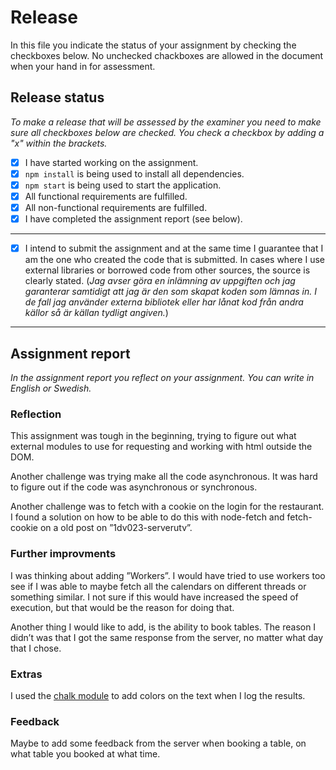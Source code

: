 # Release

In this file you indicate the status of your assignment by checking the checkboxes below. No unchecked chackboxes are allowed in the document when your hand in for assessment.

## Release status

_To make a release that will be assessed by the examiner you need to make sure all checkboxes below are checked. You check a checkbox by adding a "x" within the brackets._

- [x] I have started working on the assignment.
- [x] `npm install` is being used to install all dependencies.
- [x] `npm start` is being used to start the application.
- [x] All functional requirements are fulfilled.
- [x] All non-functional requirements are fulfilled.
- [x] I have completed the assignment report (see below).

---

- [x] I intend to submit the assignment and at the same time I guarantee that I am the one who created the code that is submitted. In cases where I use external libraries or borrowed code from other sources, the source is clearly stated.
(_Jag avser göra en inlämning av uppgiften och jag garanterar samtidigt att jag är den som skapat koden som lämnas in. I de fall jag använder externa bibliotek eller har lånat kod från andra källor så är källan tydligt angiven._)

---

## Assignment report

_In the assignment report you reflect on your assignment. You can write in English or Swedish._

### Reflection

This assignment was tough in the beginning, trying to figure out what external modules to use for requesting and working with html outside the DOM. 

Another challenge was trying make all the code asynchronous. It was hard to figure out if the code was asynchronous or synchronous. 

Another challenge was to fetch with a cookie on the login for the restaurant. I found a solution on how to be able to do this with node-fetch and fetch-cookie on a old post on ”1dv023-serverutv”.

### Further improvments

I was thinking about adding ”Workers”. I would have tried to use workers too see if I was able to maybe fetch all the calendars on different threads or something similar. I not sure if this would have increased the speed of execution, but that would be the reason for doing that.

Another thing I would like to add, is the ability to book tables. The reason I didn’t was that I got the same response from the server, no matter what day that I chose.

### Extras

I used the [chalk module](https://www.npmjs.com/package/chalk) to add colors on the text when I log the results.

### Feedback

Maybe to add some feedback from the server when booking a table, on what table you booked at what time.
